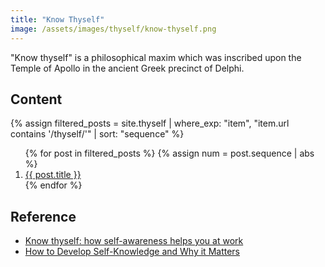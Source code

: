 ```yaml
---
title: "Know Thyself"
image: /assets/images/thyself/know-thyself.png
---
```


"Know thyself" is a philosophical maxim
which was inscribed upon the Temple of Apollo in the ancient Greek precinct of Delphi.

## Content

{%
assign filtered_posts = site.thyself |
where_exp: "item", "item.url contains '/thyself/'" |
sort: "sequence"
%}
<ol>
    {% for post in filtered_posts %}
    {% assign num = post.sequence | abs %}
    <li>
        <a href="{{ post.url }}">{{ post.title }}</a>
    </li>
    {% endfor %}
</ol>

## Reference

- [Know thyself: how self-awareness helps you at work](https://www.atlassian.com/blog/teamwork/know-thyself-how-self-awareness-helps-you-at-work)
- [How to Develop Self-Knowledge and Why it Matters](https://proveritas.com.au/blog-home/how-to-develop-self-knowledge-and-why-it-matters)
